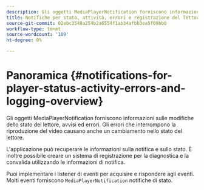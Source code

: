 ```yaml
---
description: Gli oggetti MediaPlayerNotification forniscono informazioni sulle modifiche dello stato del lettore, avvisi ed errori. Gli errori che interrompono la riproduzione del video causano anche un cambiamento nello stato del lettore.
title: Notifiche per stato, attività, errori e registrazione del lettore
source-git-commit: 02ebc3548a254b2a6554f1ab34afbb3ea5f09bb8
workflow-type: tm+mt
source-wordcount: '109'
ht-degree: 0%

---
```


# Panoramica {#notifications-for-player-status-activity-errors-and-logging-overview}

Gli oggetti MediaPlayerNotification forniscono informazioni sulle modifiche dello stato del lettore, avvisi ed errori. Gli errori che interrompono la riproduzione del video causano anche un cambiamento nello stato del lettore.

L&#39;applicazione può recuperare le informazioni sulla notifica e sullo stato. È inoltre possibile creare un sistema di registrazione per la diagnostica e la convalida utilizzando le informazioni di notifica.

Puoi implementare i listener di eventi per acquisire e rispondere agli eventi. Molti eventi forniscono `MediaPlayerNotification` notifiche di stato.
